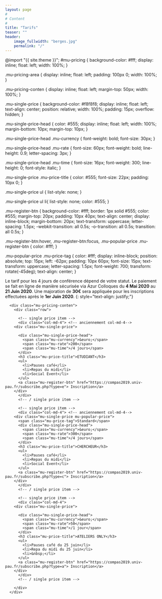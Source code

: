 ```yaml
---
layout: page
#
# Content
#
title: "Tarifs"
teaser: ""
header:
    image_fullwidth: "berges.jpg"
    permalink: "/"
---
```

@import "{{ site.theme }}";
#mu-pricing {
	background-color: #fff;
	display: inline;
	float: left;
	width: 100%;
}

.mu-pricing-area {
	display: inline;
	float: left;
	padding: 100px 0;
	width: 100%;
}

.mu-pricing-conten {
	display: inline;
	float: left;
	margin-top: 50px;
	width: 100%;
}

.mu-single-price {
	background-color: #f8f8f8;
	display: inline;
	float: left;
	text-align: center;
	position: relative;
	width: 100%;
	padding: 15px;
	overflow: hidden;
}

.mu-single-price-head {
	color: #555;
	display: inline;
	float: left;
	width: 100%;
	margin-bottom: 10px;
	margin-top: 10px;
}

.mu-single-price-head .mu-currency {
	font-weight: bold;
	font-size: 30px;
}

.mu-single-price-head .mu-rate {
	font-size: 60px;
	font-weight: bold;
	line-height: 0.9;
	letter-spacing: 3px;
}

.mu-single-price-head .mu-time {
	font-size: 16px;
	font-weight: 300;
	line-height: 0;
	font-style: italic;
}

.mu-single-price .mu-price-title {
	color: #555;
	font-size: 22px;
	padding: 10px 0;
}

.mu-single-price ul {
	list-style: none;
}

.mu-single-price ul li{
	list-style: none;
	color: #555;
}

.mu-register-btn {
	background-color: #fff;
	border: 1px solid #555;
	color: #555;
	margin-top: 20px;
	padding: 10px 40px;
	text-align: center;
	display: inline-block;
	margin-bottom: 20px;
	text-transform: uppercase;
	letter-spacing: 1.5px;
	-webkit-transition: all 0.5s;
	-o-transition: all 0.5s;
	transition: all 0.5s;
}

.mu-register-btn:hover,
.mu-register-btn:focus,
.mu-popular-price .mu-register-btn {
	color: #fff;
}

.mu-popular-price .mu-price-tag {
	color: #fff;
	display: inline-block;
	position: absolute;
	top: 15px;
	left: -62px;
	padding: 10px 60px;
	font-size: 15px;
	text-transform: uppercase;
	letter-spacing: 1.5px;
	font-weight: 700;
	transform: rotate(-45deg);
	text-align: center;
}

Le tarif pour les 4 jours de conférence dépend de votre statut. Le paiement se fait en ligne de manière sécurisée via 
Azur Colloques du **4 Mai 2020** au **21 Juin 2020**. Une majoration de **30&euro;** sera appliquée pour les 
inscriptions effectuées après le **1er Juin 2020**.
{: style="text-align: justify;"}

	  <div class="mu-pricing-conten">
	    <div class="row">
	      
	      <!-- single price item -->
	      <div class="col-md-4"> <!-- anciennement col-md-4-->
		<div class="mu-single-price">

		  <div class="mu-single-price-head">
		    <span class="mu-currency">&euro;</span>
		    <span class="mu-rate">200</span>
		    <span class="mu-time">/4 jours</span>
		  </div>
		  <h3 class="mu-price-title">ETUDIANT</h3>
		  <ul>
		    <li>Pauses café</li>
		    <li>Repas du midi</li>
		    <li>Social Event</li>
		  </ul>
		  <a class="mu-register-btn" href="https://compas2019.univ-pau.fr/subscribe.php?type=e"> Inscription</a>
		</div>
	      </div>
	      <!-- / single price item -->

	      <!-- single price item -->
	      <div class="col-md-4"> <!-- anciennement col-md-4-->
		<div class="mu-single-price mu-popular-price">
		  <span class="mu-price-tag">Standard</span>
		  <div class="mu-single-price-head">
		    <span class="mu-currency">&euro;</span>
		    <span class="mu-rate">300</span>
		    <span class="mu-time">/4 jours</span>
		  </div>
		  <h3 class="mu-price-title">CHERCHEUR</h3>
		  <ul>
		    <li>Pauses café</li>
		    <li>Repas du midi</li>
		    <li>Social Event</li>
		  </ul>
		  <a class="mu-register-btn" href="https://compas2019.univ-pau.fr/subscribe.php?type=c"> Inscription</a>
		</div>
	      </div>
	      <!-- / single price item -->

	      <!-- single price item -->
	      <div class="col-md-4">
		<div class="mu-single-price">

		  <div class="mu-single-price-head">
		    <span class="mu-currency">&euro;</span>
		    <span class="mu-rate">50</span>
		    <span class="mu-time">/1 jour</span>
		  </div>
		  <h3 class="mu-price-title">ATELIERS ONLY</h3>
		  <ul>
		    <li>Pauses café du 25 juin</li>
		    <li>Repa du midi du 25 juin</li>
		    <li>&nbsp;</li>
		  </ul>
		  <a class="mu-register-btn" href="https://compas2019.univ-pau.fr/subscribe.php?type=a"> Inscription</a>
		</div>
	      </div>
	      <!-- / single price item -->

	    </div>
	  </div>

